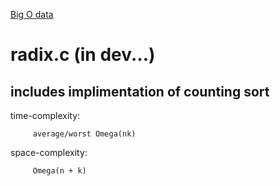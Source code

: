 [Big O data](https://www.bigocheatsheet.com/)

# radix.c (in dev...) 

## includes implimentation of counting sort

time-complexity:

         average/worst Omega(nk)
         
space-complexity:
         
         Omega(n + k)
